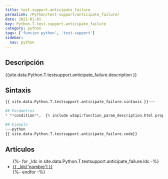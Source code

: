 ```yaml
---
title: test.support.anticipate_failure
permalink: /Python/test-support/anticipate_failure/
date: 2021-01-01
key: Python.T.test.support.anticipate_failure
category: python
tags: ['funcion python', 'test-support']
sidebar: 
  nav: python
---
```


## Descripción
{{site.data.Python.T.testsupport.anticipate_failure.description }}

## Sintaxis
~~~python
{{ site.data.Python.T.testsupport.anticipate_failure.sintaxis }}~~~

## Parámetros
* **condition**,  {% include w3api/function_param_description.html propiedad=site.data.Python.T.test.support.anticipate_failure valor="condition" %}

## Ejemplo
~~~python
{{ site.data.Python.T.testsupport.anticipate_failure.code}}
~~~

## Artículos
<ul>
{%- for _ldc in site.data.Python.T.testsupport.anticipate_failure.ldc -%}
   <li>
       <a href="{{_ldc['url'] }}">{{ _ldc['nombre'] }}</a>
   </li>
{%- endfor -%}
</ul>

